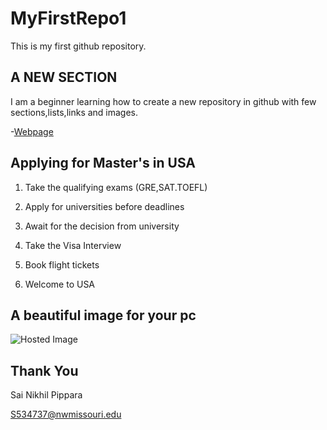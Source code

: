 # MyFirstRepo1
This is my first github repository.

## A NEW SECTION
I am a beginner learning how to create a new repository in github with few sections,lists,links and images.

-[Webpage](https://en.wikipedia.org/wiki/History_of_the_World_Wide_Web)

## Applying for Master's in USA

1. Take the qualifying exams (GRE,SAT.TOEFL)

1. Apply for universities before deadlines

1. Await for the decision from university

1. Take the Visa Interview

1. Book flight tickets

1. Welcome to USA

## A beautiful image for your pc 
![Hosted Image](https://i.ytimg.com/vi/4NGZQqPpDMw/maxresdefault.jpg)

## Thank You
Sai Nikhil Pippara

S534737@nwmissouri.edu



